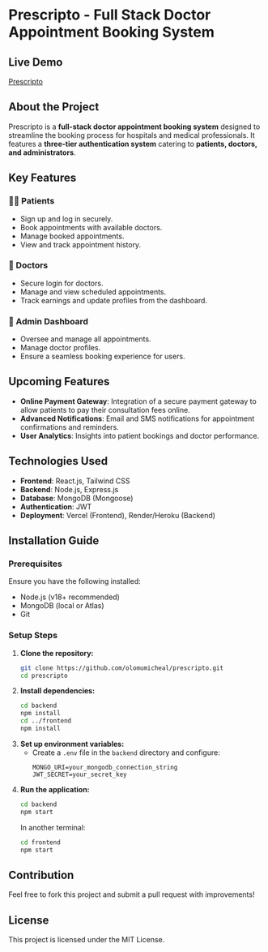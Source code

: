 # Prescripto - Full Stack Doctor Appointment Booking System

## Live Demo
[Prescripto](https://prescripto.vercel.app/)

## About the Project
Prescripto is a **full-stack doctor appointment booking system** designed to streamline the booking process for hospitals and medical professionals. It features a **three-tier authentication system** catering to **patients, doctors, and administrators**.

## Key Features
### 👩‍⚕️ Patients
- Sign up and log in securely.
- Book appointments with available doctors.
- Manage booked appointments.
- View and track appointment history.

### 🏥 Doctors
- Secure login for doctors.
- Manage and view scheduled appointments.
- Track earnings and update profiles from the dashboard.

### 🔧 Admin Dashboard
- Oversee and manage all appointments.
- Manage doctor profiles.
- Ensure a seamless booking experience for users.

## Upcoming Features
- **Online Payment Gateway**: Integration of a secure payment gateway to allow patients to pay their consultation fees online.
- **Advanced Notifications**: Email and SMS notifications for appointment confirmations and reminders.
- **User Analytics**: Insights into patient bookings and doctor performance.

## Technologies Used
- **Frontend**: React.js, Tailwind CSS
- **Backend**: Node.js, Express.js
- **Database**: MongoDB (Mongoose)
- **Authentication**: JWT
- **Deployment**: Vercel (Frontend), Render/Heroku (Backend)

## Installation Guide
### Prerequisites
Ensure you have the following installed:
- Node.js (v18+ recommended)
- MongoDB (local or Atlas)
- Git

### Setup Steps
1. **Clone the repository:**
   ```sh
   git clone https://github.com/olomumicheal/prescripto.git
   cd prescripto
   ```
2. **Install dependencies:**
   ```sh
   cd backend
   npm install
   cd ../frontend
   npm install
   ```
3. **Set up environment variables:**
   - Create a `.env` file in the `backend` directory and configure:
     ```env
     MONGO_URI=your_mongodb_connection_string
     JWT_SECRET=your_secret_key
     ```
4. **Run the application:**
   ```sh
   cd backend
   npm start
   ```
   In another terminal:
   ```sh
   cd frontend
   npm start
   ```

## Contribution
Feel free to fork this project and submit a pull request with improvements!

## License
This project is licensed under the MIT License.

